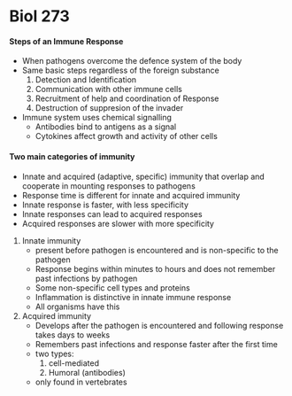 # Biol 273

#### Steps of an Immune Response
* When pathogens overcome the defence system of the body
* Same basic steps regardless of the foreign substance
  1. Detection and Identification
  1. Communication with other immune cells
  1. Recruitment of help and coordination of Response
  1. Destruction of suppresion of the invader
* Immune system uses chemical signalling
    * Antibodies bind to antigens as a signal
    * Cytokines affect growth and activity of other cells

#### Two main categories of immunity
* Innate and acquired (adaptive, specific) immunity that overlap and cooperate in mounting responses to pathogens
* Response time is different for innate and acquired immunity
* Innate response is faster, with less specificity
* Innate responses can lead to acquired responses
* Acquired responses are slower with more specificity
1. Innate immunity
    * present before pathogen is encountered and is non-specific to the pathogen
    * Response begins within minutes to hours and does not remember past infections by pathogen
    * Some non-specific cell types and proteins
    * Inflammation is distinctive in innate immune response
    * All organisms have this
2. Acquired immunity
    * Develops after the pathogen is encountered and following response takes days to weeks
    * Remembers past infections and response faster after the first time
    * two types:
        1. cell-mediated
        1. Humoral (antibodies)
    * only found in vertebrates

